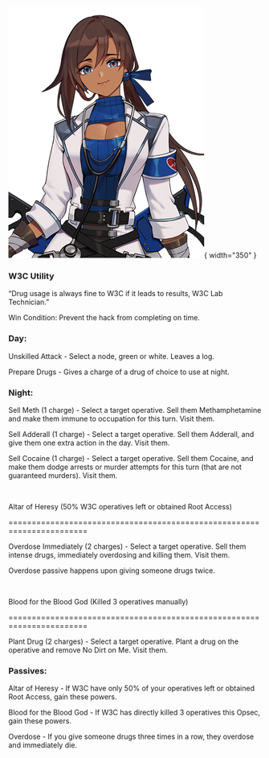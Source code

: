 ![w3clabtechnician.png](Images/w3clabtechnician.png){ width="350" }

### **W3C Utility**

“Drug usage is always fine to W3C if it leads to results, W3C Lab Technician.”

Win Condition: Prevent the hack from completing on time.

### **Day:**

Unskilled Attack - Select a node, green or white. Leaves a log.

Prepare Drugs - Gives a charge of a drug of choice to use at night.

### **Night:**

Sell Meth (1 charge) - Select a target operative. Sell them Methamphetamine and make them immune to occupation for this turn. Visit them.

Sell Adderall (1 charge) - Select a target operative. Sell them Adderall, and give them one extra action in the day. Visit them.

Sell Cocaine (1 charge) - Select a target operative. Sell them Cocaine, and make them dodge arrests or murder attempts for this turn (that are not guaranteed murders). Visit them.

<br>

Altar of Heresy (50% W3C operatives left or obtained Root Access)

=======================================================================

Overdose Immediately (2 charges) - Select a target operative. Sell them intense drugs, immediately overdosing and killing them. Visit them.

Overdose passive happens upon giving someone drugs twice.

<br>

Blood for the Blood God (Killed 3 operatives manually)

=======================================================================

Plant Drug (2 charges) - Select a target operative. Plant a drug on the operative and remove No Dirt on Me. Visit them.

### **Passives:**

Altar of Heresy - If W3C have only 50% of your operatives left or obtained Root Access, gain these powers.

Blood for the Blood God - If W3C has directly killed 3 operatives this Opsec, gain these powers.

Overdose - If you give someone drugs three times in a row, they overdose and immediately die.